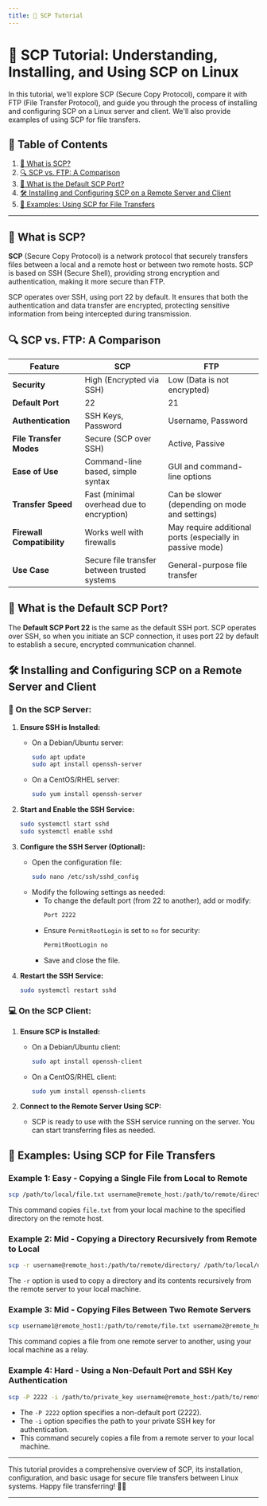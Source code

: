 ```yaml
---
title: 📂 SCP Tutorial
---
```


# 📂 SCP Tutorial: Understanding, Installing, and Using SCP on Linux

In this tutorial, we'll explore SCP (Secure Copy Protocol), compare it with FTP (File Transfer Protocol), and guide you through the process of installing and configuring SCP on a Linux server and client. We'll also provide examples of using SCP for file transfers.

## 📑 Table of Contents

1. [📄 What is SCP?](#-what-is-scp)
2. [🔍 SCP vs. FTP: A Comparison](#-scp-vs-ftp-a-comparison)
3. [🔢 What is the Default SCP Port?](#-what-is-the-default-scp-port)
4. [🛠️ Installing and Configuring SCP on a Remote Server and Client](#-installing-and-configuring-scp-on-a-remote-server-and-client)
5. [📁 Examples: Using SCP for File Transfers](#-examples-using-scp-for-file-transfers)

---

## 📄 What is SCP?

**SCP** (Secure Copy Protocol) is a network protocol that securely transfers files between a local and a remote host or between two remote hosts. SCP is based on SSH (Secure Shell), providing strong encryption and authentication, making it more secure than FTP.

SCP operates over SSH, using port 22 by default. It ensures that both the authentication and data transfer are encrypted, protecting sensitive information from being intercepted during transmission.

## 🔍 SCP vs. FTP: A Comparison

| Feature                    | **SCP**                                      | **FTP**                                                   |
| -------------------------- | -------------------------------------------- | --------------------------------------------------------- |
| **Security**               | High (Encrypted via SSH)                     | Low (Data is not encrypted)                               |
| **Default Port**           | 22                                           | 21                                                        |
| **Authentication**         | SSH Keys, Password                           | Username, Password                                        |
| **File Transfer Modes**    | Secure (SCP over SSH)                        | Active, Passive                                           |
| **Ease of Use**            | Command-line based, simple syntax            | GUI and command-line options                              |
| **Transfer Speed**         | Fast (minimal overhead due to encryption)    | Can be slower (depending on mode and settings)            |
| **Firewall Compatibility** | Works well with firewalls                    | May require additional ports (especially in passive mode) |
| **Use Case**               | Secure file transfer between trusted systems | General-purpose file transfer                             |

## 🔢 What is the Default SCP Port?

The **Default SCP Port 22** is the same as the default SSH port. SCP operates over SSH, so when you initiate an SCP connection, it uses port 22 by default to establish a secure, encrypted communication channel.

## 🛠️ Installing and Configuring SCP on a Remote Server and Client

### 📡 On the SCP Server:

1. **Ensure SSH is Installed:**

   - On a Debian/Ubuntu server:
     ```bash
     sudo apt update
     sudo apt install openssh-server
     ```
   - On a CentOS/RHEL server:
     ```bash
     sudo yum install openssh-server
     ```

2. **Start and Enable the SSH Service:**

   ```bash
   sudo systemctl start sshd
   sudo systemctl enable sshd
   ```

3. **Configure the SSH Server (Optional):**

   - Open the configuration file:
     ```bash
     sudo nano /etc/ssh/sshd_config
     ```
   - Modify the following settings as needed:
     - To change the default port (from 22 to another), add or modify:
       ```bash
       Port 2222
       ```
     - Ensure `PermitRootLogin` is set to `no` for security:
       ```bash
       PermitRootLogin no
       ```
     - Save and close the file.

4. **Restart the SSH Service:**
   ```bash
   sudo systemctl restart sshd
   ```

### 💻 On the SCP Client:

1. **Ensure SCP is Installed:**

   - On a Debian/Ubuntu client:
     ```bash
     sudo apt install openssh-client
     ```
   - On a CentOS/RHEL client:
     ```bash
     sudo yum install openssh-clients
     ```

2. **Connect to the Remote Server Using SCP:**
   - SCP is ready to use with the SSH service running on the server. You can start transferring files as needed.

## 📁 Examples: Using SCP for File Transfers

### Example 1: Easy - Copying a Single File from Local to Remote

```bash
scp /path/to/local/file.txt username@remote_host:/path/to/remote/directory/
```

This command copies `file.txt` from your local machine to the specified directory on the remote host.

### Example 2: Mid - Copying a Directory Recursively from Remote to Local

```bash
scp -r username@remote_host:/path/to/remote/directory/ /path/to/local/directory/
```

The `-r` option is used to copy a directory and its contents recursively from the remote server to your local machine.

### Example 3: Mid - Copying Files Between Two Remote Servers

```bash
scp username1@remote_host1:/path/to/remote/file.txt username2@remote_host2:/path/to/destination/
```

This command copies a file from one remote server to another, using your local machine as a relay.

### Example 4: Hard - Using a Non-Default Port and SSH Key Authentication

```bash
scp -P 2222 -i /path/to/private_key username@remote_host:/path/to/remote/file.txt /path/to/local/directory/
```

- The `-P 2222` option specifies a non-default port (2222).
- The `-i` option specifies the path to your private SSH key for authentication.
- This command securely copies a file from a remote server to your local machine.

---

This tutorial provides a comprehensive overview of SCP, its installation, configuration, and basic usage for secure file transfers between Linux systems. Happy file transferring! 📂🔐

---
